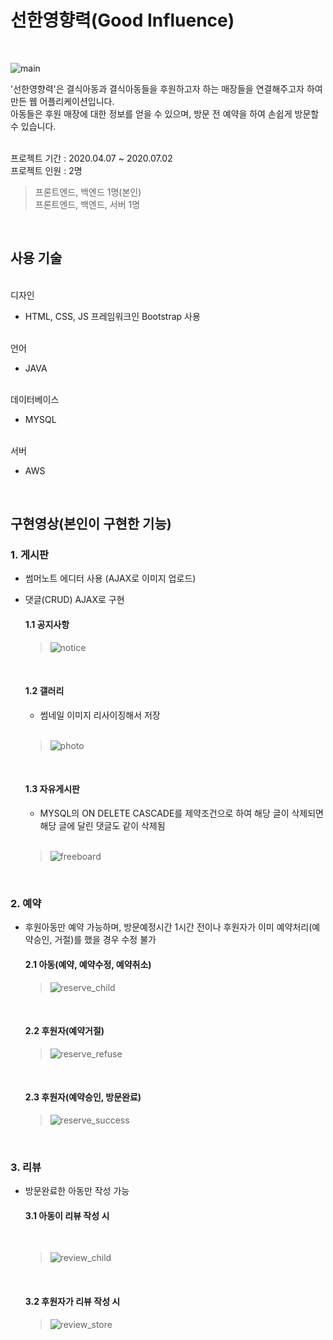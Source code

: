 # 선한영향력(Good Influence)
<br>
<left>
 
![main](https://user-images.githubusercontent.com/68145824/87403307-ab509380-c5f7-11ea-8273-336234ba696f.png)

'선한영향력'은 결식아동과 결식아동들을 후원하고자 하는 매장들을 연결해주고자 하여 만든 웹 어플리케이션입니다.
<br>아동들은 후원 매장에 대한 정보를 얻을 수 있으며, 방문 전 예약을 하여 손쉽게 방문할 수 있습니다. 
<br>
<br>

프로젝트 기간 :
2020.04.07 ~ 2020.07.02
<br>
프로젝트 인원 :
2명
> 프론트엔드, 백엔드 1명(본인)
<br> 프론트엔드, 백엔드, 서버 1명

<br>

## 사용 기술
<br>
디자인

- HTML, CSS, JS 프레임워크인 Bootstrap 사용

<br>
언어

 - JAVA
 
<br>
데이터베이스

 - MYSQL
 
<br>
서버

 - AWS

<br>


## 구현영상(본인이 구현한 기능)

### 1. 게시판 

- 썸머노트 에디터 사용 (AJAX로 이미지 업로드)

- 댓글(CRUD) AJAX로 구현

  #### 1.1 공지사항

  >![notice](https://user-images.githubusercontent.com/68145824/87397214-f31eed00-c5ee-11ea-867b-1ea3b3ac0db5.gif)

  <br>
  
  #### 1.2 갤러리

  - 썸네일 이미지 리사이징해서 저장
  <br>
  
    >![photo](https://user-images.githubusercontent.com/68145824/87397232-fc0fbe80-c5ee-11ea-8fb5-dc6f986fd4e5.gif)

  <br>

  #### 1.3 자유게시판

  - MYSQL의 ON DELETE CASCADE를 제약조건으로 하여 해당 글이 삭제되면 해당 글에 달린 댓글도 같이 삭제됨
  <br>
  
  >![freeboard](https://user-images.githubusercontent.com/68145824/87397363-32e5d480-c5ef-11ea-972c-43ad3e2ca86b.gif)

<br>

### 2. 예약

- 후원아동만 예약 가능하며, 방문예정시간 1시간 전이나 후원자가 이미 예약처리(예약승인, 거절)를 했을 경우 수정 불가

  #### 2.1 아동(예약, 예약수정, 예약취소)

  >![reserve_child](https://user-images.githubusercontent.com/68145824/87397823-e8188c80-c5ef-11ea-80a0-fb018fd2aa8a.gif)

  <br>

   #### 2.2 후원자(예약거절)

  >![reserve_refuse](https://user-images.githubusercontent.com/68145824/87397895-067e8800-c5f0-11ea-9381-8113fabb9eaa.gif)

  <br>

   #### 2.3 후원자(예약승인, 방문완료)

  >![reserve_success](https://user-images.githubusercontent.com/68145824/87397901-08e0e200-c5f0-11ea-823d-38072f7eb139.gif)

<br>

### 3. 리뷰

- 방문완료한 아동만 작성 가능

  #### 3.1 아동이 리뷰 작성 시

  <br>
  
  >![review_child](https://user-images.githubusercontent.com/68145824/87397909-0bdbd280-c5f0-11ea-8026-7c77d90a84c7.gif)

  <br>

  #### 3.2 후원자가 리뷰 작성 시

  >![review_store](https://user-images.githubusercontent.com/68145824/87397912-0d0cff80-c5f0-11ea-8543-d1b999b7ed5a.gif)

 <br>
